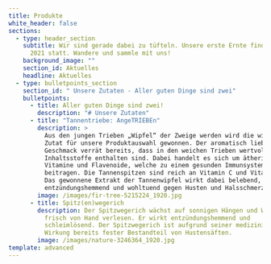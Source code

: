 ```yaml
---
title: Produkte
white_header: false
sections:
  - type: header_section
    subtitle: Wir sind gerade dabei zu tüfteln. Unsere erste Ernte findet im Juni
      2021 statt. Wandere und sammle mit uns!
    background_image: ""
    section_id: Aktuelles
    headline: Aktuelles
  - type: bulletpoints_section
    section_id: " Unsere Zutaten - Aller guten Dinge sind zwei"
    bulletpoints:
      - title: Aller guten Dinge sind zwei!
        description: "# Unsere Zutaten"
      - title: "Tannentriebe: AngeTRIEBEn"
        description: >
          Aus den jungen Trieben „Wipfel“ der Zweige werden wird die wichtigste
          Zutat für unsere Produktauswahl gewonnen. Der aromatisch liebliche
          Geschmack verrät bereits, dass in den weichen Trieben wertvolle
          Inhaltsstoffe enthalten sind. Dabei handelt es sich um ätherische Öle,
          Vitamine und Flavenoide, welche zu einem gesunden Immunsystem
          beitragen. Die Tannenspitzen sind reich an Vitamin C und Vitamin A.
          Das gewonnene Extrakt der Tannenwipfel wirkt dabei belebend, sowie
          entzündungshemmend und wohltuend gegen Husten und Halsschmerzen. 
        image: /images/fir-tree-5215224_1920.jpg
      - title: Spitz(en)wegerich
        description: Der Spitzwegerich wächst auf sonnigen Hängen und Wiesen und wird
          frisch von Hand verlesen. Er wirkt entzündungshemmend und
          schleimlösend. Der Spitzwegerich ist aufgrund seiner medizinischen
          Wirkung bereits fester Bestandteil von Hustensäften.
        image: /images/nature-3246364_1920.jpg
template: advanced
---
```

